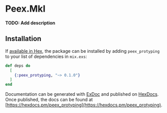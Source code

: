 # Peex.MkI

**TODO: Add description**

## Installation

If [available in Hex](https://hex.pm/docs/publish), the package can be installed
by adding `peex_protyping` to your list of dependencies in `mix.exs`:

```elixir
def deps do
  [
    {:peex_protyping, "~> 0.1.0"}
  ]
end
```

Documentation can be generated with [ExDoc](https://github.com/elixir-lang/ex_doc)
and published on [HexDocs](https://hexdocs.pm). Once published, the docs can
be found at [https://hexdocs.pm/peex_protyping](https://hexdocs.pm/peex_protyping).

